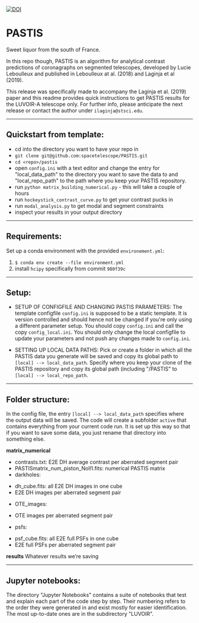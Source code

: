 [![DOI](https://zenodo.org/badge/DOI/10.5281/zenodo.3382986.svg)](https://doi.org/10.5281/zenodo.3382986)

# PASTIS
Sweet liquor from the south of France.

In this repo though, PASTIS is an algorithm for analytical contrast predictions of coronagraphs on segmented telescopes, developed by Lucie Leboulleux and published in Leboulleux at al. (2018) and Laginja et al (2019).

This release was specifically made to accompany the Laginja et al. (2019) paper and this readme provides quick instructions to get PASTIS results for the LUVOIR-A telescope only. For further info, please anticipate the next release or contact the author under `ilaginja@stsci.edu`.

------
Quickstart from template:
------
- cd into the directory you want to have your repo in
- `git clone git@github.com:spacetelescope/PASTIS.git`
- `cd <repo>/pastis`
- open `config.ini` with a text editor and change the entry for "local_data_path" to the directory you want to save the data to and "local_repo_path" to the path where you keep your PASTIS repository.
- run `python matrix_building_numerical.py` - this will take a couple of hours
- run `hockeystick_contrast_curve.py` to get your contrast pucks in
- run `modal_analysis.py` to get modal and segment constraints
- inspect your results in your output directory


------
Requirements:
------
Set up a conda environment with the provided `environement.yml`:
1) `$ conda env create --file environment.yml`
2) install `hcipy` specifically from commit `980f39c`

------
Setup:
------
- SETUP OF CONFIGFILE AND CHANGING PASTIS PARAMETERS:
The template configfile `config.ini` is supposed to be a static template. It is version controlled and should hence not be changed if you're only using a different parameter setup. You should copy `config.ini` and call the copy `config_local.ini`. You should only change the local configfile to update your parameters and not push any changes made to `config.ini`.

- SETTING UP LOCAL DATA PATHS:
Pick or create a folder in which all the PASTIS data you generate will be saved and copy its global path to `[local] --> local_data_path`. Specify where you keep your clone of the PASTIS repository and copy its global path (including "/PASTIS" to `[local] --> local_repo_path`.


----------------
Folder structure:
----------------

In the config file, the entry `[local] --> local_data_path` specifies where the output data will be saved. The code will create a subfolder `active` that contains everything from your current code run. It is set up this way so that if you want to save some data, you just rename that directory into something else.

**matrix_numerical**  
+ contrasts.txt: E2E DH average contrast per aberrated segment pair  
+ PASTISmatrix_num_piston_Noll1.fits: numerical PASTIS matrix  
+ darkholes:  
- dh_cube.fits: all E2E DH images in one cube  
- E2E DH images per aberrated segment pair  
+ OTE_images:  
- OTE images per aberrated segment pair  
+ psfs:  
- psf_cube.fits: all E2E full PSFs in one cube  
- E2E full PSFs per aberrated segment pair  

**results**
Whatever results we’re saving

-----------------
Jupyter notebooks:
-----------------

The directory "Jupyter Notebooks" contains a suite of notebooks that test and explain each part of the code step by step. Their numbering refers to the order they were generated in and exist mostly for easier identification. The most up-to-date ones are in the subdirectory "LUVOIR".
